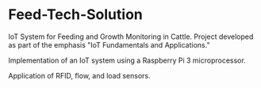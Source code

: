 # Feed-Tech-Solution
IoT System for Feeding and Growth Monitoring in Cattle.
Project developed as part of the emphasis "IoT Fundamentals and Applications."

Implementation of an IoT system using a Raspberry Pi 3 microprocessor.

Application of RFID, flow, and load sensors.









